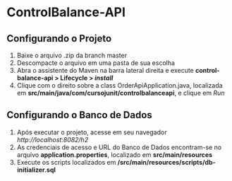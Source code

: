 # ControlBalance-API

## Configurando o Projeto

1. Baixe o arquivo .zip da branch master
2. Descompacte o arquivo em uma pasta de sua escolha
3. Abra o assistente do Maven na barra lateral direita e execute **control-balance-api > Lifecycle > _install_**
4. Clique com o direito sobre a class OrderApiApplication.java, localizada em **src/main/java/com/cursojunit/controlbalanceapi**, e clique em _Run_
    
## Configurando o Banco de Dados

1. Após executar o projeto, acesse em seu navegador _http://localhost:8082/h2_
2. As credenciais de acesso e URL do Banco de Dados encontram-se no arquivo **application.properties**, localizado em **src/main/resources**
3. Execute os scripts localizados em **/src/main/resources/scripts/db-initializer.sql**
